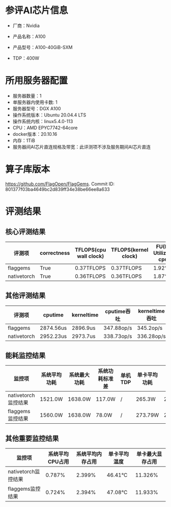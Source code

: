 # 参评AI芯片信息

* 厂商：Nvidia


* 产品名称：A100
* 产品型号：A100-40GiB-SXM
* TDP：400W

# 所用服务器配置

* 服务器数量：1
* 单服务器内使用卡数: 1
* 服务器型号：DGX A100
* 操作系统版本：Ubuntu 20.04.4 LTS
* 操作系统内核：linux5.4.0-113
* CPU：AMD EPYC7742-64core
* docker版本：20.10.16
* 内存：1TiB
* 服务器间AI芯片直连规格及带宽：此评测项不涉及服务期间AI芯片直连

# 算子库版本

https://github.com/FlagOpen/FlagGems. Commit ID: 801377f03ba4649bc2d839ff34e38be66ee8a633

# 评测结果

## 核心评测结果

| 评测项  | correctness | TFLOPS(cpu wall clock) | TFLOPS(kernel clock) | FU(FLOPS Utilization)-cputime | FU-kerneltime |
| ---- | -------------- | -------------- | ------------ | ------ | ----- |
| flaggems | True    | 0.37TFLOPS       | 0.37TFLOPS        | 1.92% | 1.9% |
| nativetorch | True    | 0.36TFLOPS      | 0.36TFLOPS      | 1.87%      | 1.85%    |

## 其他评测结果

| 评测项  | cputime | kerneltime | cputime吞吐 | kerneltime吞吐 | 无预热时延 | 预热后时延 |
| ---- | -------------- | -------------- | ------------ | ------------ | -------------- | -------------- | 
| flaggems | 2874.56us       | 2896.9us        | 347.88op/s | 345.2op/s | 1238680.68us | 2937.97us |
| nativetorch | 2952.23us       | 2973.7us        | 338.73op/s | 336.28op/s | 28175.53us | 2983.18us |

## 能耗监控结果

| 监控项  | 系统平均功耗  | 系统最大功耗  | 系统功耗标准差 | 单机TDP | 单卡平均功耗 | 单卡最大功耗 | 单卡功耗标准差 | 单卡TDP |
| ---- | ------- | ------- | ------- | ----- | ------------ | ------------ | ------------- | ----- |
| nativetorch监控结果 | 1521.0W | 1638.0W | 117.0W   | /     | 265.3W       | 267.0W      | 2.38W        | 400W  |
| flaggems监控结果 | 1560.0W | 1638.0W | 78.0W   | /     | 273.79W       | 276.0W      | 2.54W        | 400W  |

## 其他重要监控结果

| 监控项  | 系统平均CPU占用 | 系统平均内存占用 | 单卡平均温度 | 单卡最大显存占用 |
| ---- | --------- | -------- | ------------ | -------------- |
| nativetorch监控结果 | 0.787%    | 2.399%   | 46.41°C       | 11.326%        |
| flaggems监控结果 | 0.724%    | 2.394%   | 47.08°C       | 11.933%        |